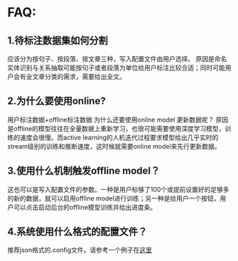 # FAQ:
## 1.待标注数据集如何分割
应该分为按句子、按段落、按文章三种，写入配置文件由用户选择。
原因是命名实体识别与关系抽取可能按句子或者段落为单位给用户标注比较合适；同时可能用户会有全文章分类的需求，需要给出全文。

## 2.为什么要使用online?
用户标注数据+offline标注数据 为什么还要使用online model 更新数据呢？
原因是offline的模型往往在全量数据上重新学习，也很可能需要使用深度学习模型，训练的速度会很慢。而active learning的人机迭代过程要求模型给出几乎实时的stream级别的训练和推断速度，这时候就需要online model来先行更新数据。

## 3.使用什么机制触发offline model？
这也可以是写入配置文件的参数。一种是用户标够了100个或提前设置好的足够多的新的数据，就可以启用offline model进行训练；另一种是给用户一个按钮，用户可以点击启动后台的offline模型训练并给出进度条。

## 4.系统使用什么格式的配置文件？
推荐json格式的.config文件。请参考一个例子在[这里](https://github.com/crownpku/Rasa_NLU_Chi/tree/master/sample_configs)